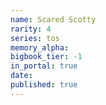 ```yaml
---
name: Scared Scotty
rarity: 4
series: tos
memory_alpha:
bigbook_tier: -1
in_portal: true
date:
published: true
---
```



